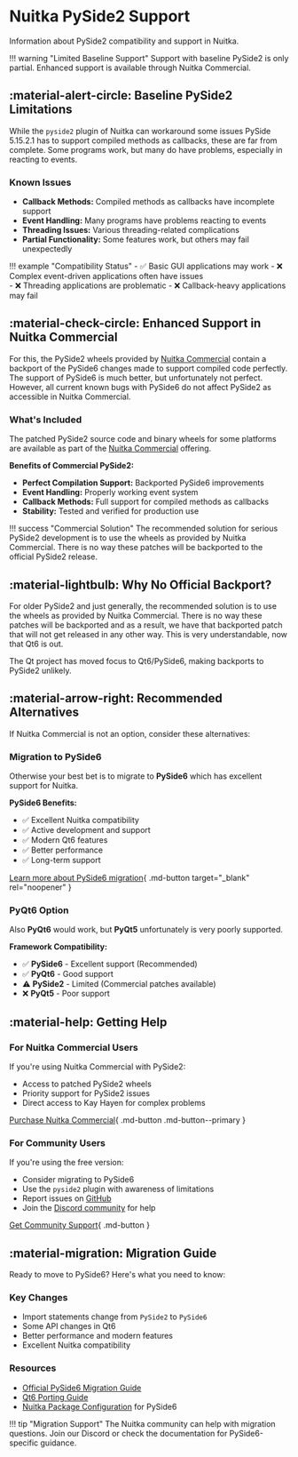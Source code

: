 # Nuitka PySide2 Support

Information about PySide2 compatibility and support in Nuitka.

!!! warning "Limited Baseline Support"
    Support with baseline PySide2 is only partial. Enhanced support is available through Nuitka Commercial.

## :material-alert-circle: Baseline PySide2 Limitations

While the `pyside2` plugin of Nuitka can workaround some issues PySide 5.15.2.1 has to support compiled methods as callbacks, these are far from complete. Some programs work, but many do have problems, especially in reacting to events.

### Known Issues

- **Callback Methods:** Compiled methods as callbacks have incomplete support
- **Event Handling:** Many programs have problems reacting to events
- **Threading Issues:** Various threading-related complications
- **Partial Functionality:** Some features work, but others may fail unexpectedly

!!! example "Compatibility Status"
    - ✅ Basic GUI applications may work
    - ❌ Complex event-driven applications often have issues  
    - ❌ Threading applications are problematic
    - ❌ Callback-heavy applications may fail

## :material-check-circle: Enhanced Support in Nuitka Commercial

For this, the PySide2 wheels provided by [Nuitka Commercial](../commercial.md) contain a backport of the PySide6 changes made to support compiled code perfectly. The support of PySide6 is much better, but unfortunately not perfect. However, all current known bugs with PySide6 do not affect PySide2 as accessible in Nuitka Commercial.

### What's Included

The patched PySide2 source code and binary wheels for some platforms are available as part of the [Nuitka Commercial](../commercial.md) offering.

**Benefits of Commercial PySide2:**
- **Perfect Compilation Support:** Backported PySide6 improvements
- **Event Handling:** Properly working event system
- **Callback Methods:** Full support for compiled methods as callbacks
- **Stability:** Tested and verified for production use

!!! success "Commercial Solution"
    The recommended solution for serious PySide2 development is to use the wheels as provided by Nuitka Commercial. There is no way these patches will be backported to the official PySide2 release.

## :material-lightbulb: Why No Official Backport?

For older PySide2 and just generally, the recommended solution is to use the wheels as provided by Nuitka Commercial. There is no way these patches will be backported and as a result, we have that backported patch that will not get released in any other way. This is very understandable, now that Qt6 is out.

The Qt project has moved focus to Qt6/PySide6, making backports to PySide2 unlikely.

## :material-arrow-right: Recommended Alternatives

If Nuitka Commercial is not an option, consider these alternatives:

### Migration to PySide6

Otherwise your best bet is to migrate to **PySide6** which has excellent support for Nuitka.

**PySide6 Benefits:**
- ✅ Excellent Nuitka compatibility
- ✅ Active development and support
- ✅ Modern Qt6 features
- ✅ Better performance
- ✅ Long-term support

[Learn more about PySide6 migration](https://doc.qt.io/qtforpython/porting_from2.html){ .md-button target="_blank" rel="noopener" }

### PyQt6 Option

Also **PyQt6** would work, but **PyQt5** unfortunately is very poorly supported.

**Framework Compatibility:**
- ✅ **PySide6** - Excellent support (Recommended)
- ✅ **PyQt6** - Good support 
- ⚠️ **PySide2** - Limited (Commercial patches available)
- ❌ **PyQt5** - Poor support

## :material-help: Getting Help

### For Nuitka Commercial Users

If you're using Nuitka Commercial with PySide2:
- Access to patched PySide2 wheels
- Priority support for PySide2 issues
- Direct access to Kay Hayen for complex problems

[Purchase Nuitka Commercial](../commercial/purchase.md){ .md-button .md-button--primary }

### For Community Users

If you're using the free version:
- Consider migrating to PySide6
- Use the `pyside2` plugin with awareness of limitations
- Report issues on [GitHub](https://github.com/Nuitka/Nuitka/issues)
- Join the [Discord community](https://discord.gg/nZ9hr9tUck) for help

[Get Community Support](../support.md){ .md-button }

## :material-migration: Migration Guide

Ready to move to PySide6? Here's what you need to know:

### Key Changes
- Import statements change from `PySide2` to `PySide6`
- Some API changes in Qt6
- Better performance and modern features
- Excellent Nuitka compatibility

### Resources
- [Official PySide6 Migration Guide](https://doc.qt.io/qtforpython/porting_from2.html)
- [Qt6 Porting Guide](https://doc.qt.io/qt-6/portingguide.html)
- [Nuitka Package Configuration](../package-configuration.md) for PySide6

!!! tip "Migration Support"
    The Nuitka community can help with migration questions. Join our Discord or check the documentation for PySide6-specific guidance.
